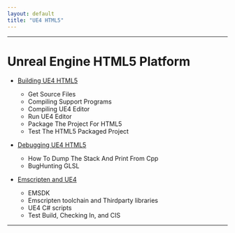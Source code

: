 ```yaml
---
layout: default
title: "UE4 HTML5"
---
```


* * *
# Unreal Engine HTML5 Platform

- [Building UE4 HTML5](README.0.building.UE4.HTML5.md)
	- Get Source Files
	- Compiling Support Programs
	- Compiling UE4 Editor
	- Run UE4 Editor
	- Package The Project For HTML5
	- Test The HTML5 Packaged Project

- [Debugging UE4 HTML5](README.1.debugging.UE4.HTML5.md)
	- How To Dump The Stack And Print From Cpp
	- BugHunting GLSL

- [Emscripten and UE4](README.2.emscripten.and.UE4.md)
	- EMSDK
	- Emscripten toolchain and Thirdparty libraries
	- UE4 C# scripts
	- Test Build, Checking In, and CIS

* * *

